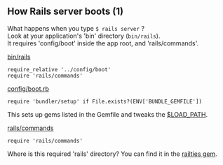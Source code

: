 ## How Rails server boots (1)

What happens when you type `$ rails server` ?<br/>
Look at your application's 'bin' directory (`bin/rails`).<br/>
It requires 'config/boot' inside the app root, and 'rails/commands'.

[bin/rails](https://github.com/RailsApps/learn-rails/blob/master/bin/rails)
```
require_relative '../config/boot'
require 'rails/commands'
```

[config/boot.rb](https://github.com/RailsApps/learn-rails/blob/master/bin/rails#L7)
```
require 'bundler/setup' if File.exists?(ENV['BUNDLE_GEMFILE'])
```
This sets up gems listed in the Gemfile and tweaks the [$LOAD_PATH](https://github.com/bundler/bundler/blob/master/lib/bundler/setup.rb#L23-L24).

[rails/commands](https://github.com/RailsApps/learn-rails/blob/master/bin/rails#L8)
```
require 'rails/commands'
```
Where is this required 'rails' directory? You can find it in the [railties gem](https://github.com/rails/rails/blob/4-2-stable/railties/README.rdoc).
